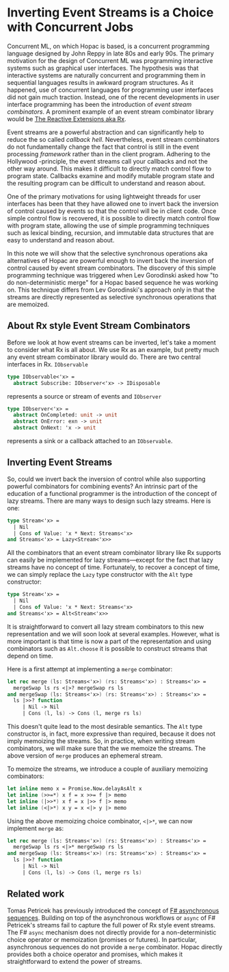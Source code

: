 # Inverting Event Streams is a Choice with Concurrent Jobs

Concurrent ML, on which Hopac is based, is a concurrent programming language
designed by John Reppy in late 80s and early 90s.  The primary motivation for
the design of Concurrent ML was programming interactive systems such as
graphical user interfaces.  The hypothesis was that interactive systems are
naturally concurrent and programming them in sequential languages results in
awkward program structures.  As it happened, use of concurrent languages for
programming user interfaces did not gain much traction.  Instead, one of the
recent developments in user interface programming has been the introduction of
*event stream combinators*.  A prominent example of an event stream combinator
library would be
[The Reactive Extensions aka Rx](http://msdn.microsoft.com/en-us/data/gg577609.aspx).

Event streams are a powerful abstraction and can significantly help to reduce
the so called *callback hell*.  Nevertheless, event stream combinators do not
fundamentally change the fact that control is still in the event processing
*framework* rather than in the client program.  Adhering to the Hollywood
-principle, the event streams call your callbacks and not the other way around.
This makes it difficult to directly match control flow to program state.
Callbacks examine and modify mutable program state and the resulting program can
be difficult to understand and reason about.

One of the primary motivations for using lightweight threads for user interfaces
has been that they have allowed one to invert back the inversion of control
caused by events so that the control will be in client code.  Once simple
control flow is recovered, it is possible to directly match control flow with
program state, allowing the use of simple programming techniques such as lexical
binding, recursion, and immutable data structures that are easy to understand
and reason about.

In this note we will show that the selective synchronous operations aka
alternatives of Hopac are powerful enough to invert back the inversion of
control caused by event stream combinators.  The discovery of this simple
programming technique was triggered when Lev Gorodinski asked how "to do
non-deterministic merge" for a Hopac based sequence he was working on.  This
technique differs from Lev Gorodinski's approach only in that the streams are
directly represented as selective synchronous operations that are memoized.

## About Rx style Event Stream Combinators

Before we look at how event streams can be inverted, let's take a moment to
consider what Rx is all about.  We use Rx as an example, but pretty much any
event stream combinator library would do.  There are two central interfaces in
Rx. `IObservable`

```fsharp
type IObservable<'x> =
  abstract Subscribe: IObserver<'x> -> IDisposable
```

represents a source or stream of events and `IObserver`

```fsharp
type IObserver<'x> =
  abstract OnCompleted: unit -> unit
  abstract OnError: exn -> unit
  abstract OnNext: 'x -> unit
```

represents a sink or a callback attached to an `IObservable`.



## Inverting Event Streams

So, could we invert back the inversion of control while also supporting powerful
combinators for combining events?  An intrinsic part of the education of a
functional programmer is the introduction of the concept of lazy streams.  There
are many ways to design such lazy streams.  Here is one:

```fsharp
type Stream<'x> =
  | Nil
  | Cons of Value: 'x * Next: Streams<'x>
and Streams<'x> = Lazy<Stream<'x>>
```

All the combinators that an event stream combinator library like Rx supports can
easily be implemented for lazy streams&mdash;except for the fact that lazy
streams have no concept of time.  Fortunately, to recover a concept of time, we
can simply replace the `Lazy` type constructor with the `Alt` type constructor:

```fsharp
type Stream<'x> =
  | Nil
  | Cons of Value: 'x * Next: Streams<'x>
and Streams<'x> = Alt<Stream<'x>>
```

It is straightforward to convert all lazy stream combinators to this new
representation and we will soon look at several examples.  However, what is more
important is that time is now a part of the representation and using combinators
such as `Alt.choose` it is possible to construct streams that depend on time.

Here is a first attempt at implementing a `merge` combinator:

```fsharp
let rec merge (ls: Streams<'x>) (rs: Streams<'x>) : Streams<'x> =
  mergeSwap ls rs <|>? mergeSwap rs ls
and mergeSwap (ls: Streams<'x>) (rs: Streams<'x>) : Streams<'x> =
  ls |>>? function
     | Nil -> Nil
     | Cons (l, ls) -> Cons (l, merge rs ls)
```

This doesn't quite lead to the most desirable semantics.  The `Alt` type
constructor is, in fact, more expressive than required, because it does not
imply memoizing the streams.  So, in practice, when writing stream combinators,
we will make sure that the we memoize the streams.  The above version of `merge`
produces an ephemeral stream.

To memoize the streams, we introduce a couple of auxiliary memoizing
combinators:

```fsharp
let inline memo x = Promise.Now.delayAsAlt x
let inline (>>=*) x f = x >>= f |> memo
let inline (|>>*) x f = x |>> f |> memo
let inline (<|>*) x y = x <|> y |> memo
```

Using the above memoizing choice combinator, `<|>*`, we can now implement
`merge` as:

```fsharp
let rec merge (ls: Streams<'x>) (rs: Streams<'x>) : Streams<'x> =
  mergeSwap ls rs <|>* mergeSwap rs ls
and mergeSwap (ls: Streams<'x>) (rs: Streams<'x>) : Streams<'x> =
  ls |>>? function
     | Nil -> Nil
     | Cons (l, ls) -> Cons (l, merge rs ls)
```




## Related work

Tomas Petricek has previously introduced the concept of
[F# asynchronous sequences](http://tomasp.net/blog/async-sequences.aspx/).
Building on top of the asynchronous workflows or `async` of F# Petricek's
streams fail to capture the full power of Rx style event streams.  The F#
`async` mechanism does not directly provide for a non-deterministic choice
operator or memoization (promises or futures).  In particular, asynchronous
sequences do not provide a `merge` combinator.  Hopac directly provides both a
choice operator and promises, which makes it straightforward to extend the power
of streams.
